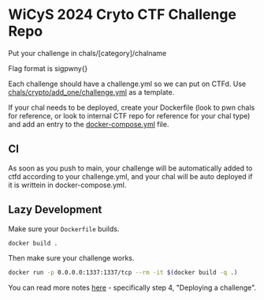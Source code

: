 # WiCyS 2024 Cryto CTF Challenge Repo

Put your challenge in chals/[category]/chalname

Flag format is sigpwny{}

Each challenge should have a challenge.yml so we can put on CTFd. Use [chals/crypto/add_one/challenge.yml](chals/crypto/add_one/challenge.yml) as a template.

If your chal needs to be deployed, create your Dockerfile (look to pwn chals for reference, or look to internal CTF repo for reference for your chal type) and add an entry to the [docker-compose.yml](docker-compose.yml) file.

## CI

As soon as you push to main, your challenge will be automatically added to ctfd according to your challenge.yml, and your chal will be auto deployed if it is writtein in docker-compose.yml.


## Lazy Development

Make sure your `Dockerfile` builds.

```bash
docker build .
```

Then make sure your challenge works.

```bash
docker run -p 0.0.0.0:1337:1337/tcp --rm -it $(docker build -q .)
```

You can read more notes [here](https://github.com/sigpwny/sigpwny-challenge-store#making-a-challenge-guide) - specifically step 4, "Deploying a challenge". 
